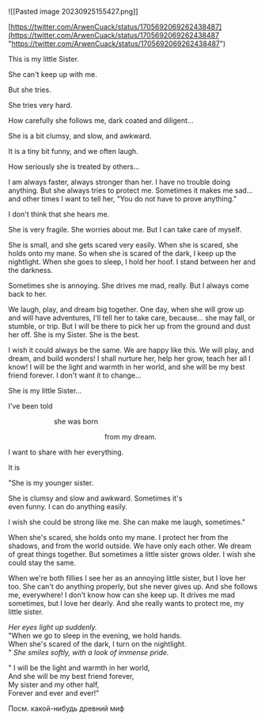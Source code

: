 ![[Pasted image 20230925155427.png]]

[https://twitter.com/ArwenCuack/status/1705692069262438487](https://twitter.com/ArwenCuack/status/1705692069262438487 "https://twitter.com/ArwenCuack/status/1705692069262438487")

This is my little Sister.

She can't keep up with me.

But she tries.

She tries very hard.

How carefully she follows me, dark coated and diligent...

She is a bit clumsy, and slow, and awkward.

It is a tiny bit funny, and we often laugh.

How seriously she is treated by others...

I am always faster, always stronger than her. I have no trouble doing anything. But she always tries to protect me. Sometimes it makes me sad... and other times I want to tell her, "You do not have to prove anything."

I don't think that she hears me.

She is very fragile. She worries about me. But I can take care of myself.

She is small, and she gets scared very easily. When she is scared, she holds onto my mane. So when she is scared of the dark, I keep up the nightlight. When she goes to sleep, I hold her hoof. I stand between her and the darkness.

Sometimes she is annoying. She drives me mad, really. But I always come back to her.

We laugh, play, and dream big together. One day, when she will grow up and will have adventures, I'll tell her to take care, because... she may fall, or stumble, or trip. But I will be there to pick her up from the ground and dust her off. She is my Sister. She is the best.

I wish it could always be the same. We are happy like this. We will play, and dream, and build wonders! I shall nurture her, help her grow, teach her all I know! I will be the light and warmth in her world, and she will be my best friend forever. I don't want it to change...

She is my little Sister...

I've been told

⠀⠀⠀⠀⠀⠀⠀⠀⠀she was born

⠀⠀⠀⠀⠀⠀⠀⠀⠀⠀⠀⠀⠀⠀⠀⠀⠀⠀⠀from my dream.



I want to share with her everything.

It is 



"She is my younger sister.



She is clumsy and slow and awkward. Sometimes it's  
even funny. I can do anything easily.



I wish she could be strong like me. She can make me laugh, sometimes."



When she's scared, she holds onto my mane. I protect her from the shadows, and from the world outside. We have only each other. We dream of great things together. But sometimes a little sister grows older. I wish she could stay the same.

When we're both fillies I see her as an annoying little sister, but I love her too. She can't do anything properly, but she never gives up. And she follows me, everywhere! I don't know how can she keep up. It drives me mad sometimes, but I love her dearly. And she really wants to protect me, my little sister.

_Her eyes light up suddenly._  
"When we go to sleep in the evening, we hold hands.  
When she's scared of the dark, I turn on the nightlight.  
" _She smiles softly, with a look of immense pride._

"
I will be the light and warmth in her world,  
And she will be my best friend forever,  
My sister and my other half,  
Forever and ever and ever!"



Посм. какой-нибудь древний миф
